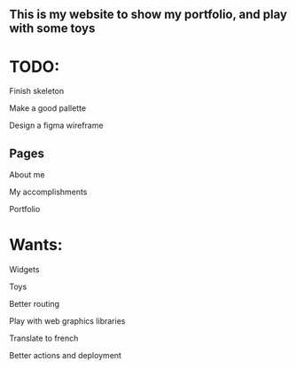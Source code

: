 ## This is my website to show my portfolio, and play with some toys

# TODO:

Finish skeleton

Make a good pallette

Design a figma wireframe

## Pages

About me

My accomplishments

Portfolio

# Wants:

Widgets

Toys

Better routing

Play with web graphics libraries

Translate to french

Better actions and deployment
